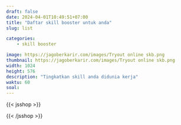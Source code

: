 ```yaml
---
draft: false
date: 2024-04-01T10:49:51+07:00
title: "Daftar skill booster untuk anda"
slug: list

categories:
    - skill booster

image: https://jagoberkarir.com/images/Tryout online skb.png
thumbnail: https://jagoberkarir.com/images/Tryout online skb.png
width: 1024
height: 576
description: "Tingkatkan skill anda didunia kerja"
waktu: 60
soal:
---
```

{{< jsshop >}}
<script>
  function _0x123a(_0x2608e0,_0x39ac5b){var _0x581737=_0x5817();return _0x123a=function(_0x123a2a,_0x598398){_0x123a2a=_0x123a2a-0x105;var _0x236475=_0x581737[_0x123a2a];return _0x236475;},_0x123a(_0x2608e0,_0x39ac5b);}var _0x47d74d=_0x123a;function _0x5817(){var _0x296d4e=['5933190qPTlbv','Basic\x20R\x20Studion','28vEYzqD','Tingkatkan\x20Keahlian\x20Excel\x20Anda\x20untuk\x20Sukses\x20di\x20Dunia\x20Kerja:\x20Panduan\x20Upgrade\x20Skill\x20dengan\x20Teknik\x20Terkini','pemula','/images/skillbooster-appsheet.png','/categories/excel/','4299399FaSJat','Optimalkan\x20Kemampuan\x20Google\x20Spreadsheet\x20untuk\x20Karier\x20Anda:\x20Tips\x20Terbaru\x20untuk\x20Meningkatkan\x20Keahlian\x20di\x20Dunia\x20Kerja','7811181wfcxbq','/categories/msaccess/','Appsheet','30045orxPTj','/images/skillbooster-rstudiobasic.png','Menjadi\x20Profesional\x20Unggul\x20di\x20Dunia\x20Kerja\x20dengan\x20Menguasai\x20Database\x20MsAccess:\x20Panduan\x20Terbaik\x20untuk\x20Meningkatkan\x20Keahlian\x20Anda','/images/skillbooster-excel.png','Database\x20MsAccess','Menjadi\x20Profesional\x20Unggul\x20di\x20Dunia\x20Kerja\x20dengan\x20Menguasai\x20Aplikasi\x20Appsheet:\x20membuat\x20aplikasi\x20dari\x20spreadsheet\x20atau\x20excel','3287120PTAKop','1923324FFRpZF','1688704ExFqFW','Microsoft\x20Excel','/categories/spreadsheet/','82ZuJaxR','/categories/basicrstudio/','Pelajari\x20dasar-dasar\x20R,\x20teknik\x20analisis\x20data\x20lanjutan,\x20dan\x20visualisasi\x20dalam\x20satu\x20seri\x20tutorial\x20komprehensif.\x20Ideal\x20untuk\x20mempercepat\x20karir\x20dalam\x20data\x20science.','/images/skillbooster-spreadsheet.png','50KwBGHN'];_0x5817=function(){return _0x296d4e;};return _0x5817();}(function(_0x1f032a,_0x3d1a09){var _0x83967f=_0x123a,_0x38ab54=_0x1f032a();while(!![]){try{var _0x528f2d=-parseInt(_0x83967f(0x11f))/0x1*(-parseInt(_0x83967f(0x10e))/0x2)+parseInt(_0x83967f(0x11a))/0x3+parseInt(_0x83967f(0x10b))/0x4+parseInt(_0x83967f(0x113))/0x5+parseInt(_0x83967f(0x10a))/0x6*(parseInt(_0x83967f(0x115))/0x7)+-parseInt(_0x83967f(0x109))/0x8+parseInt(_0x83967f(0x11c))/0x9*(-parseInt(_0x83967f(0x112))/0xa);if(_0x528f2d===_0x3d1a09)break;else _0x38ab54['push'](_0x38ab54['shift']());}catch(_0x2b139a){_0x38ab54['push'](_0x38ab54['shift']());}}}(_0x5817,0xc4ac5));var skillbooster=[{'title':_0x47d74d(0x10c),'desc':_0x47d74d(0x116),'link':_0x47d74d(0x119),'image':_0x47d74d(0x106),'status':0x1,'harga':0x0,'level':_0x47d74d(0x117)},{'title':'Google\x20Spreadsheet','desc':_0x47d74d(0x11b),'link':_0x47d74d(0x10d),'image':_0x47d74d(0x111),'status':0x0,'harga':0x0,'level':'pemula'},{'title':_0x47d74d(0x107),'desc':_0x47d74d(0x105),'link':_0x47d74d(0x11d),'image':'/images/skillbooster-msaccess.png','status':0x1,'harga':0x0,'level':_0x47d74d(0x117)},{'title':_0x47d74d(0x11e),'desc':_0x47d74d(0x108),'link':_0x47d74d(0x11d),'image':_0x47d74d(0x118),'status':0x0,'harga':0x0,'level':_0x47d74d(0x117)},{'title':_0x47d74d(0x114),'desc':_0x47d74d(0x110),'link':_0x47d74d(0x10f),'image':_0x47d74d(0x120),'status':0x1,'harga':0x0,'level':_0x47d74d(0x117)}];
</script>
{{< /jsshop >}}